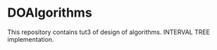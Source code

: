 # DOAlgorithms
This repository contains tut3 of design of algorithms. INTERVAL TREE implementation.
